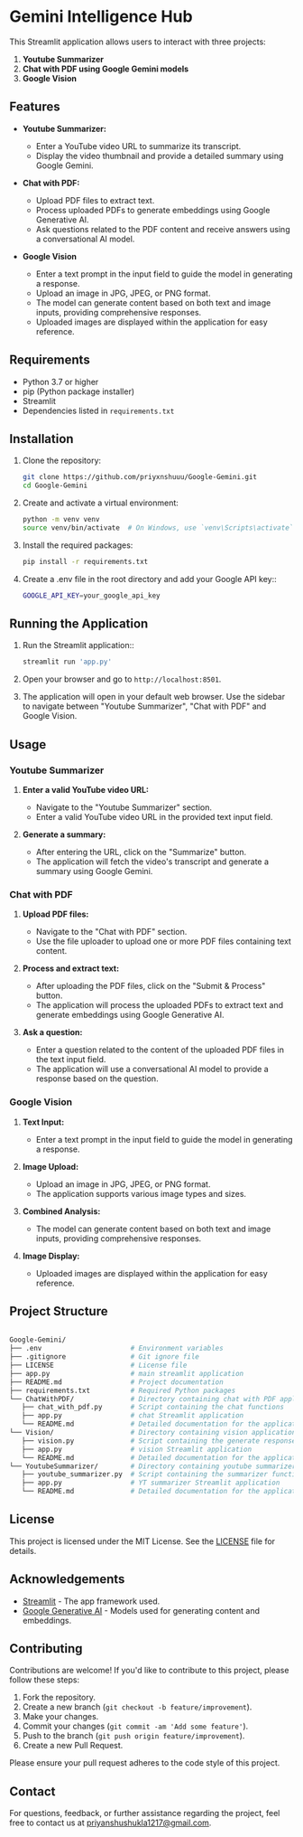 # Gemini Intelligence Hub

This Streamlit application allows users to interact with three projects:

1. **Youtube Summarizer**
2. **Chat with PDF using Google Gemini models**
3. **Google Vision**


## Features

- **Youtube Summarizer:**
  - Enter a YouTube video URL to summarize its transcript.
  - Display the video thumbnail and provide a detailed summary using Google Gemini.

- **Chat with PDF:**
  - Upload PDF files to extract text.
  - Process uploaded PDFs to generate embeddings using Google Generative AI.
  - Ask questions related to the PDF content and receive answers using a conversational AI model.

- **Google Vision**
  - Enter a text prompt in the input field to guide the model in generating a response.
  - Upload an image in JPG, JPEG, or PNG format.
  - The model can generate content based on both text and image inputs, providing comprehensive responses.
  - Uploaded images are displayed within the application for easy reference.

## Requirements

- Python 3.7 or higher
- pip (Python package installer)
- Streamlit
- Dependencies listed in `requirements.txt`

## Installation

1. Clone the repository:
   ```bash
   git clone https://github.com/priyxnshuuu/Google-Gemini.git
   cd Google-Gemini

2. Create and activate a virtual environment:
   ```bash
   python -m venv venv
   source venv/bin/activate  # On Windows, use `venv\Scripts\activate`

3. Install the required packages:
   ```bash
   pip install -r requirements.txt

4. Create a .env file in the root directory and add your Google API key::
   ```bash
   GOOGLE_API_KEY=your_google_api_key

## Running the Application

1. Run the Streamlit application::
   ```bash
   streamlit run 'app.py'

2. Open your browser and go to `http://localhost:8501`.

3. The application will open in your default web browser. Use the sidebar to navigate between "Youtube Summarizer", "Chat with PDF" and Google Vision.

## Usage

### Youtube Summarizer

1. **Enter a valid YouTube video URL:**
   - Navigate to the "Youtube Summarizer" section.
   - Enter a valid YouTube video URL in the provided text input field.

2. **Generate a summary:**
   - After entering the URL, click on the "Summarize" button.
   - The application will fetch the video's transcript and generate a summary using Google Gemini.

### Chat with PDF

1. **Upload PDF files:**
   - Navigate to the "Chat with PDF" section.
   - Use the file uploader to upload one or more PDF files containing text content.

2. **Process and extract text:**
   - After uploading the PDF files, click on the "Submit & Process" button.
   - The application will process the uploaded PDFs to extract text and generate embeddings using Google Generative AI.

3. **Ask a question:**
   - Enter a question related to the content of the uploaded PDF files in the text input field.
   - The application will use a conversational AI model to provide a response based on the question.

### Google Vision

1. **Text Input:**
   - Enter a text prompt in the input field to guide the model in generating a response.

2. **Image Upload:**
   - Upload an image in JPG, JPEG, or PNG format.
   - The application supports various image types and sizes.

3. **Combined Analysis:**
   - The model can generate content based on both text and image inputs, providing comprehensive responses.

4. **Image Display:**
   - Uploaded images are displayed within the application for easy reference.



## Project Structure

   ```bash

   Google-Gemini/
   ├── .env                      # Environment variables
   ├── .gitignore                # Git ignore file
   ├── LICENSE                   # License file
   ├── app.py                    # main streamlit application
   ├── README.md                 # Project documentation
   ├── requirements.txt          # Required Python packages
   └── ChatWithPDF/              # Directory containing chat with PDF application
      ├── chat_with_pdf.py       # Script containing the chat functions
      ├── app.py                 # chat Streamlit application
      └── README.md              # Detailed documentation for the application
   └── Vision/                   # Directory containing vision application
      ├── vision.py              # Script containing the generate response functions
      ├── app.py                 # vision Streamlit application
      └── README.md              # Detailed documentation for the application
   └── YoutubeSummarizer/        # Directory containing youtube summarizer application
      ├── youtube_summarizer.py  # Script containing the summarizer functions
      ├── app.py                 # YT summarizer Streamlit application
      └── README.md              # Detailed documentation for the application
```
## License

This project is licensed under the MIT License. See the [LICENSE](LICENSE) file for details.

## Acknowledgements

- [Streamlit](https://streamlit.io/) - The app framework used.
- [Google Generative AI](https://ai.google/discover/generativeai/) - Models used for generating content and embeddings.

## Contributing

Contributions are welcome! If you'd like to contribute to this project, please follow these steps:

1. Fork the repository.
2. Create a new branch (`git checkout -b feature/improvement`).
3. Make your changes.
4. Commit your changes (`git commit -am 'Add some feature'`).
5. Push to the branch (`git push origin feature/improvement`).
6. Create a new Pull Request.

Please ensure your pull request adheres to the code style of this project.

## Contact

For questions, feedback, or further assistance regarding the project, feel free to contact us at [priyanshushukla1217@gmail.com](mailto:priyanshushukla1217@gmail.com).
